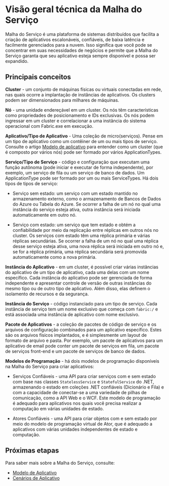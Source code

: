 <properties
   pageTitle="Visão geral técnica"
   description="Uma visão geral técnica da Malha do Serviço. Discute os principais conceitos e visão geral da arquitetura"
   services="service-fabric"
   documentationCenter=".net"
   authors="msfussell"
   manager="timlt"
   editor="chackdan;subramar"/>

<tags
   ms.service="service-fabric"
   ms.devlang="dotnet"
   ms.topic="article"
   ms.tgt_pltfrm="NA"
   ms.workload="NA"
   ms.date="04/14/2015"
   ms.author="mfussell"/>

# Visão geral técnica da Malha do Serviço

Malha do Serviço é uma plataforma de sistemas distribuídos que facilita a criação de aplicativos escalonáveis, confiáveis, de baixa latência e facilmente gerenciados para a nuvem. Isso significa que você pode se concentrar em suas necessidades de negócios e permite que a Malha do Serviço garanta que seu aplicativo esteja sempre disponível e possa ser expandido.

## Principais conceitos

**Cluster** - um conjunto de máquinas físicas ou virtuais conectadas em rede, nas quais ocorre a implantação de instâncias de aplicativos. Os clusters podem ser dimensionados para milhares de máquinas.

**Nó** - uma unidade endereçável em um cluster. Os nós têm características como propriedades de posicionamento e IDs exclusivas. Os nós podem ingressar em um cluster e correlacionar a uma instância do sistema operacional com Fabric.exe em execução.

**Aplicativo/Tipo de Aplicativo** - Uma coleção de micro(serviços). Pense em um tipo de aplicativo como um contêiner de um ou mais tipos de serviço. Consulte o artigo [Modelo de aplicativo](service-fabric-application-model.md) para entender como um cluster (que é composto por vários nós) pode ser formado por vários ApplicationTypes.

**Serviço/Tipo de Serviço** - código e configuração que executam uma função autônoma (pode iniciar e executar de forma independente), por exemplo, um serviço de fila ou um serviço de banco de dados. Um ApplicationType pode ser formado por um ou mais ServiceTypes. Há dois tipos de tipos de serviço:

- Serviço sem estado: um serviço com um estado mantido no armazenamento externo, como o armazenamento de Bancos de Dados do Azure ou Tabela do Azure. Se ocorrer a falha de um nó no qual uma instância do serviço esteja ativa, outra instância será iniciada automaticamente em outro nó.

- Serviço com estado: um serviço que tem estado e obtém a confiabilidade por meio da replicação entre réplicas em outros nós no cluster. Os serviços com estado têm uma réplica primária e várias réplicas secundárias. Se ocorrer a falha de um nó no qual uma réplica desse serviço esteja ativa, uma nova réplica será iniciada em outro nó e, se for a réplica primária, uma réplica secundária será promovida automaticamente como a nova primária.

**Instância do Aplicativo** - em um cluster, é possível criar várias instâncias do aplicativo de um tipo de aplicativo, cada uma delas com um nome específico. Cada instância do aplicativo pode ser gerenciada de forma independente e apresentar controle de versão de outras instâncias do mesmo tipo ou de outro tipo de aplicativo. Além disso, elas definem o isolamento de recursos e da segurança.

**Instância do Serviço** - código instanciado para um tipo de serviço. Cada instância de serviço tem um nome exclusivo que começa com `fabric:/` e está associada uma instância de aplicativo com nome exclusivo.

**Pacote de Aplicativos** - a coleção de pacotes de código de serviço e os arquivos de configuração combinados para um aplicativo específico. Estes são os arquivos físicos implantados, e é simplesmente um layout de formato de arquivo e pasta. Por exemplo, um pacote de aplicativos para um aplicativo de email pode conter um pacote de serviços em fila, um pacote de serviços front-end e um pacote de serviços de banco de dados.

**Modelos de Programação** - há dois modelos de programação disponíveis na Malha do Serviço para criar aplicativos:

- Serviços Confiáveis - uma API para criar serviços com e sem estado com base nas classes `StatelessService` e `StatefulService` do .NET, armazenando o estado em coleções .NET confiáveis (Dicionário e Fila) e com a capacidade de conectar-se a uma variedade de pilhas de comunicação, como a API Web e o WCF. Este modelo de programação é adequado para aplicativos nos quais você precisa realizar a computação em várias unidades de estado.

- Atores Confiáveis - uma API para criar objetos com e sem estado por meio do modelo de programação virtual de Ator, que é adequado a aplicativos com várias unidades independentes de estado e computação.

<!--Every topic should have next steps and links to the next logical set of content to keep the customer engaged-->
## Próximas etapas
Para saber mais sobre a Malha do Serviço, consulte:

- [Modelo de Aplicativo](service-fabric-application-model.md)
- [Cenários de Aplicativo](service-fabric-application-scenarios.md)
 

<!---HONumber=July15_HO2-->